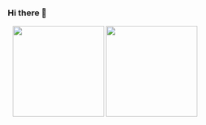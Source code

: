 ### Hi there 👋

<div style='margin-left:10px;'>
  <img height="180em" src="https://github-readme-stats.vercel.app/api?username=nsalves14&show_icons=true&theme=dracula&include_all_commits=true&count_private=true?x=1"/>
  <img height="180em" src="https://github-readme-stats.vercel.app/api/top-langs/?username=nsalves14&layout=compact&langs_count=7&theme=dracula&x=1"/>
</div>

<!--
**NSAlves14/NSAlves14** is a ✨ _special_ ✨ repository because its `README.md` (this file) appears on your GitHub profile.

Here are some ideas to get you started:

- 🔭 I’m currently working on ...
- 🌱 I’m currently learning ...
- 👯 I’m looking to collaborate on ...
- 🤔 I’m looking for help with ...
- 💬 Ask me about ...
- 📫 How to reach me: ...
- 😄 Pronouns: ...
- ⚡ Fun fact: ...
-->
